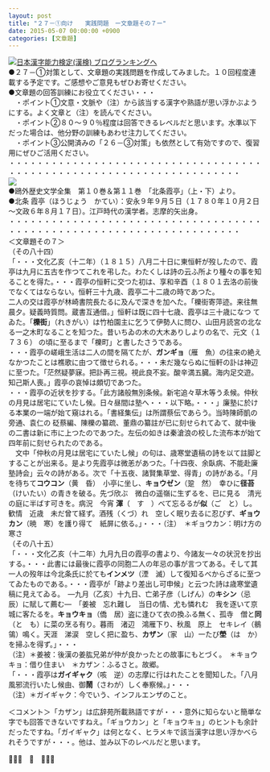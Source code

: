 ```yaml
---
layout: post
title: "２７－①向け　　実践問題　ー文章題その７ー"
date: 2015-05-07 00:00:00 +0900
categories: [文章題]
---
```


[![](/syuusyuu9701/assets/images/２７－①向け-実践問題-ー文章題その７ー-br_c_3028_1.gif)](http://blog.with2.net/link.php?1659096:3028 "日本漢字能力検定(漢検) ブログランキングへ")[日本漢字能力検定(漢検) ブログランキングへ](http://blog.with2.net/link.php?1659096:3028)  
●２７－①対策として、文章題の実践問題を作成してみました。１０回程度連載する予定です。ご感想やご意見もぜひお寄せください。  
●文章題の回答訓練にお役立てください・・・  
　・ポイント①文意・文脈や（注）から該当する漢字や熟語が思い浮かぶようにする。よく文章と（注）を読んでください。  
　・ポイント②８０～９０％程度は回答できるレベルだと思います。水準以下だった場合は、他分野の訓練もあわせ注力してください。  
　・ポイント③公開済みの「２６－③対策」も依然として有効ですので、復習用にぜひご活用ください。  
・・・・・・・・・・・・・・・・・・・・・・・・・・・・・・・・・・・・・・・・・・・・・・・・・・・・・・・・・・・・・・・・・・・・・  
![](/syuusyuu9701/assets/images/２７－①向け-実践問題-ー文章題その７ー-ac0573119061614be5df69f45e443b9f.jpg)  
●鴎外歴史文学全集　第１０巻＆第１１巻　「北条霞亭」（上・下）より。  
●北条 霞亭（ほうじょう　かてい）：安永９年９月５日（１７８０年１０月２日～文政６年８月１７日）。江戸時代の漢学者。志摩的矢出身。  
・・・・・・・・・・・・・・・・・・・・・・・・・・・・・・・・・・・・・・・・・・・・・・・・・・・・・・・・・・・・・・・・・・・・・  
＜文章題その７＞  
（その八十四）  
「・・・文化乙亥（十二年）（１８１５）八月二十日に東恒軒が歿したので、霞亭は九月に五古を作つてこれを弔した。わたくしは詩の云ふ所より種々の事を知ることを得た。・・・霞亭の恒軒に交つた初は、享和辛酉（１８０１去洛の前後でなくてはならない。恒軒三十九歳、霞亭二十二歳の時であつた。  
二人の交は霞亭が林崎書院長たるに及んで深きを加へた。「櫟街寄萍迹。来往無晨夕。疑義時質問。蔵書互通借。」恒軒は既に四十七歳、霞亭は三十歳になつ てゐた。「**櫟街**」（れきがい）は竹柏園主に乞うて伊勢人に問ひ、山田月読宮の北なる一之木町なることを知つた。昔いちゐの木の大木ありしよりの名で、元文（１７３６） の頃に至るまで「櫟町」と書したさうである。  
・・・霞亭の嵯峨生活は二人の間を隔てたが、**ガンギョ**（雁　魚）の往来の絶えなかつたことは樵歌に由つて徴せられる。・・・未だ幾ならぬに恒軒の訃は神辺に至つた。「茫然疑夢寐。把訃再三視。視此良不妄。酸辛満五臓。海内足交遊。知己斯人喪。」霞亭の哀悼は頗切であつた。  
・・・霞亭の近状を抄する。「此方諸般無別条候。新宅追々草木等うゑ候。仲秋の月見は居宅にていたし候。日々昼間は塾へ・・・以下略。・・・」廉塾に於ける本業の一端が始て窺はれる。「書経集伝」は所謂蔡伝であらう。当時陳師凱の旁通、袁仁の 砭蔡編、陳櫟の纂疏、董鼎の纂註が已に刻せられてゐて、就中後の二書は新に市に上つたのであつた。左伝の如きは秦滄浪の校した流布本が始て四年前に刻せられたのである。  
　文中「仲秋の月見は居宅にていたし候」の句は、歳寒堂遺稿の詩を以て註脚とすることが出来る。是より先霞亭は微恙があつた。「十四夜、余臥病、不能赴廉 塾詩会」云々の詩がある。次で「十五夜、諸賢集草堂、得青」の詩がある。「月を待ちて**コウコン**（黄　昏）　小亭に坐し、**キョウゼン**（跫　然）　幸ひに**径苔**（けいたい）の青きを破る。先づ欣ぶ　微白の遥嶺に生ずるを、已に見る　清光の庭に半ばす可きを。病況　今宵 **渾**（　す　）べて忘るるが**似**（ご　と）し。歓情　近歳　未だ曾て経ず。酒残（くづ）れ　空しく眠り去るに忍びず、**ギョウカン**（暁　寒）を護り得て　紙屏に依る。」・・・（注）　＊ギョウカン：明け方の寒さ  
（その八十五）  
「・・・文化乙亥（十二年）九月九日の霞亭の書より、今諸友一々の状況を抄出する。・・・此書には最後に霞亭の同胞二人の年忌の事が言つてある。そして其一人の歿年は今北条氏に於ても**インメツ**（湮　滅）して復知るべからざるに至つてゐたものである。・・・霞亭が「跡より差出し可申候」と云つた詩は歳寒堂遺稿に見えてゐる。　―九月（乙亥）十九日、亡弟子彦（しげん）の**キシン**（忌　辰）に賦して薦む―　「姜被　忘れ難し　当日の情、尤も憐れむ　我を逐いて京城に客たるを。**キョウキョ**（僑　居）盗に逢ひて衣の換ふる無く、孤寺　僧と**同**（と　も）に菜の烹る有り。暮雨　渚辺　鴻雁下り、秋風　原上　セキレイ（鶺　鴒）鳴く。天涯　涕涙　空しく把に盈ち、**カザン**（家　山）一たび**塋**（は　か）を掃ふを得ず。」・・・  
（注）＊姜被：後漢の姜肱兄弟が仲が良かったとの故事にもとづく。　＊キョウキョ：借り住まい　＊カザン：ふるさと。故郷。  
「・・・霞亭は**ガイギャク**（咳　逆）の志摩に行はれたことを聞知した。「八月風邪流行いたし候由、御**鬧**（さわが）しく奉察候。」・・・　  
（注）＊ガイギャク：今でいう、インフルエンザのこと。  
  
＜コメント＞「カザン」は広辞苑所載熟語ですが・・・意外に知らないと簡単な字でも回答できないですねえ。「ギョウカン」と「キョウキョ」のヒントも余計だったですね。「ガイギャク」は何となく、ヒラメキで該当漢字は思い浮かべられそうですが・・・。他は、並み以下のレべルだと思います。  
  
👋👋👋　🐑　👋👋👋  
  
  